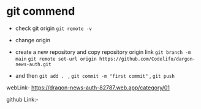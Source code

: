 # git commend 
- check git origin 
`git remote -v`
- change origin

- create a new repository and copy repository origin link
`git branch -m main`
`git remote set-url origin https://github.com/Codelifo/dargon-news-auth.git` 
- and then `git add . ` , `git commit -m "first commit"` , `git push`

webLink- https://dragon-news-auth-82787.web.app/category/01

github Link:- 